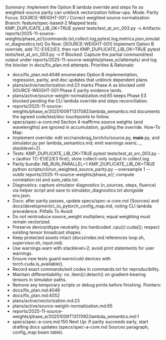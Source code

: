 Summary: Implement the Option B lambda override and steps fix so weighted-source parity can unblock vectorization follow-ups.
Mode: Parity
Focus: SOURCE-WEIGHT-001 / Correct weighted source normalization
Branch: feature/spec-based-2
Mapped tests: KMP_DUPLICATE_LIB_OK=TRUE pytest tests/test_at_src_003.py -v
Artifacts: reports/2025-11-source-weights/phase_e/<STAMP>/{commands.txt,collect.log,pytest.log,metrics.json,simulator_diagnostics.txt}
Do Now: [SOURCE-WEIGHT-001] Implement Option B override, add TC-E1/E2/E3, then run KMP_DUPLICATE_LIB_OK=TRUE pytest tests/test_at_src_003.py -v
If Blocked: Capture the partial command/test output under reports/2025-11-source-weights/phase_e/<STAMP>/attempts/ and log the blocker in docs/fix_plan.md attempts.
Priorities & Rationale:
- docs/fix_plan.md:4046 enumerates Option B implementation, regression, parity, and doc updates that unblock dependent plans.
- plans/active/vectorization.md:23 marks Phase A as blocked until SOURCE-WEIGHT-001 Phase E parity evidence lands.
- plans/active/source-weight-normalization.md:65 keeps Phase E3 blocked pending the CLI lambda override and steps reconciliation.
- reports/2025-11-source-weights/phase_e/20251009T131709Z/lambda_semantics.md documents the agreed code/test/doc touchpoints to follow.
- specs/spec-a-core.md Section 4 reaffirms source weights (and wavelengths) are ignored in accumulation, guiding the override.
How-To Map:
- Implement override: edit src/nanobrag_torch/io/source.py, __main__.py, and simulator.py per lambda_semantics.md; emit warnings.warn(..., stacklevel=2).
- Tests: KMP_DUPLICATE_LIB_OK=TRUE pytest tests/test_at_src_003.py -v (author TC-E1/E2/E3 first); store collect-only output in collect.log.
- Parity bundle: NB_RUN_PARALLEL=1 KMP_DUPLICATE_LIB_OK=TRUE python scripts/cli/run_weighted_source_parity.py --oversample 1 --outdir reports/2025-11-source-weights/phase_e/<STAMP>/; compute correlation.txt and sum_ratio.txt.
- Diagnostics: capture simulator diagnostics (n_sources, steps, fluence) via helper script and save to simulator_diagnostics.txt alongside env.json.
- Docs: after parity passes, update specs/spec-a-core.md (Sources) and docs/development/c_to_pytorch_config_map.md, noting CLI lambda precedence.
Pitfalls To Avoid:
- Do not reintroduce source_weight multipliers; equal weighting must remain vectorized.
- Preserve device/dtype neutrality (no hardcoded .cpu()/.cuda()); respect existing tensor broadcast shapes.
- Keep protected assets intact (docs/index.md references loop.sh, supervisor.sh, input.md).
- Use warnings.warn with stacklevel=2; avoid print statements for user warnings.
- Ensure new tests guard warm/cold devices with torch.cuda.is_available().
- Record exact commands/exit codes in commands.txt for reproducibility.
- Maintain differentiability: no .item()/.detach() on gradient-bearing tensors in simulator paths.
- Remove any temporary scripts or debug prints before finishing.
Pointers:
- docs/fix_plan.md:4046
- docs/fix_plan.md:4052
- plans/active/vectorization.md:23
- plans/active/source-weight-normalization.md:65
- reports/2025-11-source-weights/phase_e/20251009T131709Z/lambda_semantics.md:1
- specs/spec-a-core.md:150
Next Up: If parity succeeds early, start drafting docs updates (specs/spec-a-core.md Sources paragraph, config_map beam table).
